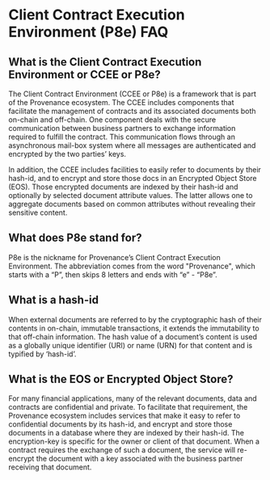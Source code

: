 # Client Contract Execution Environment \(P8e\) FAQ

## What is the Client Contract Execution Environment or CCEE or P8e? <a id="what-is-the-client-contract-execution-environment-or-ccee-or-p-8-e"></a>

The Client Contract Environment \(CCEE or P8e\) is a framework that is part of the Provenance ecosystem. The CCEE includes components that facilitate the management of contracts and its associated documents both on-chain and off-chain. One component deals with the secure communication between business partners to exchange information required to fulfill the contract. This communication flows through an asynchronous mail-box system where all messages are authenticated and encrypted by the two parties’ keys.

In addition, the CCEE includes facilities to easily refer to documents by their hash-id, and to encrypt and store those docs in an Encrypted Object Store \(EOS\). Those encrypted documents are indexed by their hash-id and optionally by selected document attribute values. The latter allows one to aggregate documents based on common attributes without revealing their sensitive content.

## What does P8e stand for?

P8e is the nickname for Provenance’s Client Contract Execution Environment. The abbreviation comes from the word "Provenance", which starts with a “P”, then skips 8 letters and ends with “e” - “P8e”.

## What is a hash-id <a id="what-does-p-8-e-stand-for"></a>

When external documents are referred to by the cryptographic hash of their contents in on-chain, immutable transactions, it extends the immutability to that off-chain information. The hash value of a document’s content is used as a globally unique identifier \(URI\) or name \(URN\) for that content and is typified by ‘hash-id’.

## What is the EOS or Encrypted Object Store?

For many financial applications, many of the relevant documents, data and contracts are confidential and private. To facilitate that requirement, the Provenance ecosystem includes services that make it easy to refer to confidential documents by its hash-id, and encrypt and store those documents in a database where they are indexed by their hash-id. The encryption-key is specific for the owner or client of that document. When a contract requires the exchange of such a document, the service will re-encrypt the document with a key associated with the business partner receiving that document.

